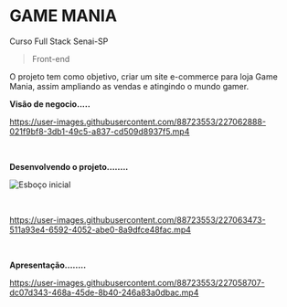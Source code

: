 # GAME MANIA 


Curso Full Stack Senai-SP 

>Front-end

O projeto tem como objetivo, criar um site e-commerce para loja Game Mania, assim ampliando as vendas e atingindo o mundo gamer.

**Visão de negocio.....**


https://user-images.githubusercontent.com/88723553/227062888-021f9bf8-3db1-49c5-a837-cd509d8937f5.mp4



 <br />

**Desenvolvendo o projeto........**




![Esboço inicial](https://user-images.githubusercontent.com/88723553/227058633-39b0ba76-f0a7-41fa-83ae-c60a0535345c.png)


 <br />

https://user-images.githubusercontent.com/88723553/227063473-511a93e4-6592-4052-abe0-8a9dfce48fac.mp4


 <br />

**Apresentação........**



https://user-images.githubusercontent.com/88723553/227058707-dc07d343-468a-45de-8b40-246a83a0dbac.mp4

